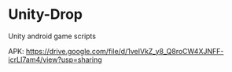 # Unity-Drop

Unity android game scripts

APK: https://drive.google.com/file/d/1veIVkZ_y8_Q8roCW4XJNFF-icrLI7am4/view?usp=sharing
